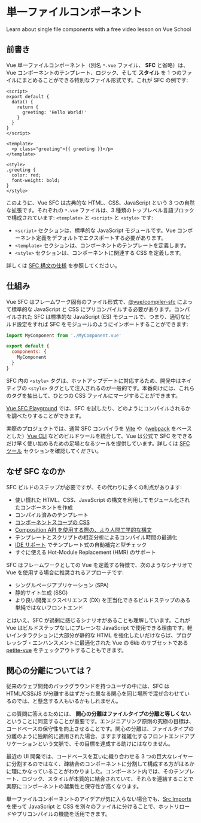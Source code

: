 # 単一ファイルコンポーネント

<VideoLesson href="https://vueschool.io/lessons/vue-3-introduction-to-single-file-components?friend=vuejs" title="Free Vue.js Single File Components Lesson">Learn about single file components with a free video lesson on Vue School</VideoLesson>

## 前書き

Vue 単一ファイルコンポーネント（別名 `*.vue` ファイル、 **SFC** と省略）は、Vue コンポーネントのテンプレート、ロジック、そして **スタイル** を 1 つのファイルにまとめることができる特別なファイル形式です。これが SFC の例です:

```vue
<script>
export default {
  data() {
    return {
      greeting: 'Hello World!'
    }
  }
}
</script>

<template>
  <p class="greeting">{{ greeting }}</p>
</template>

<style>
.greeting {
  color: red;
  font-weight: bold;
}
</style>
```

このように、Vue SFC は古典的な HTML、CSS、JavaScript という 3 つの自然な拡張です。それぞれの `*.vue` ファイルは、3 種類のトップレベル言語ブロックで構成されています: `<template>` と `<script>` と `<style>` です:

- `<script>` セクションは、標準的な JavaScript モジュールです。Vue コンポーネント定義をデフォルトでエクスポートする必要があります。
- `<template>` セクションは、コンポーネントのテンプレートを定義します。
- `<style>` セクションは、コンポーネントに関連する CSS を定義します。

詳しくは [SFC 構文の仕様](/api/sfc-spec) を参照してください。

## 仕組み

Vue SFC はフレームワーク固有のファイル形式で、[@vue/compiler-sfc](https://github.com/vuejs/vue-next/tree/master/packages/compiler-sfc) によって標準的な JavaScript と CSS にプリコンパイルする必要があります。コンパイルされた SFC は標準的な JavaScript (ES) モジュールで、つまり、適切なビルド設定をすれば SFC をモジュールのようにインポートすることができます:

```js
import MyComponent from './MyComponent.vue'

export default {
  components: {
    MyComponent
  }
}
```

SFC 内の `<style>` タグは、ホットアップデートに対応するため、開発中はネイティブの `<style>` タグとして注入されるのが一般的です。本番向けには、これらのタグを抽出して、ひとつの CSS ファイルにマージすることができます。

[Vue SFC Playground](https://sfc.vuejs.org/) では、SFC を試したり、どのようにコンパイルされるかを調べたりすることができます。

実際のプロジェクトでは、通常 SFC コンパイラを [Vite](https://vitejs.dev/) や（[webpack](https://webpack.js.org/) をベースとした）[Vue CLI](http://cli.vuejs.org/) などのビルドツールを統合して、Vue は公式で SFC をできるだけ早く使い始めるための足場となるツールを提供しています。詳しくは [SFC ツール](/api/sfc-tooling) セクションを確認してください。

## なぜ SFC なのか

SFC ビルドのステップが必要ですが、その代わりに多くの利点があります:

- 使い慣れた HTML、CSS、JavaScript の構文を利用してモジュール化されたコンポーネントを作成
- コンパイル済みのテンプレート
- [コンポーネントスコープの CSS](/api/sfc-style)
- [Composition API を使用する際の、より人間工学的な構文](/api/sfc-script-setup)
- テンプレートとスクリプトの相互分析によるコンパイル時間の最適化
- [IDE サポート](/api/sfc-tooling.html#ide-support) でテンプレート式の自動補完と型チェック
- すぐに使える Hot-Module Replacement (HMR) のサポート

SFC はフレームワークとしての Vue を定義する特徴で、次のようなシナリオで Vue を使用する場合に推奨されるアプローチです:

- シングルページアプリケーション (SPA)
- 静的サイト生成 (SSG)
- より良い開発エクスペリエンス (DX) を正当化できるビルドステップのある単純ではないフロントエンド

とはいえ、SFC が過剰に感じるシナリオがあることも理解しています。これが Vue はビルドステップなしにプレーンな JavaScript で使用できる理由です。軽いインタラクションに大部分が静的な HTML を強化したいだけならば、プログレッシブ・エンハンスメントに最適化された Vue の 6kb のサブセットである [petite-vue](https://github.com/vuejs/petite-vue) をチェックアウトすることもできます。

## 関心の分離については？

従来のウェブ開発のバックグラウンドを持つユーザの中には、SFC は HTML/CSS/JS が分離するはずだった異なる関心を同じ場所で混ぜ合わせているのでは、と懸念する人もいるかもしれません。

この質問に答えるためには、 **関心の分離はファイルタイプの分離と等しくない** ということに同意することが重要です。エンジニアリング原則の究極の目標は、コードベースの保守性を向上させることです。関心の分離は、ファイルタイプの分離のように独断的に適用された場合、ますます複雑化するフロントエンドアプリケーションという文脈で、その目標を達成する助けにはなりません。

最近の UI 開発では、コードベースを互いに織り合わせる 3 つの巨大なレイヤーに分割するのではなく、疎結合のコンポーネントに分割して構成する方がはるかに理にかなっていることがわかりました。コンポーネント内では、そのテンプレート、ロジック、スタイルが本質的に結合されていて、それらを連結することで実際にコンポーネントの凝集性と保守性が高くなります。

単一ファイルコンポーネントのアイデアが気に入らない場合でも、[Src Imports](/api/sfc-spec.html#src-imports) を使って JavaScript と CSS を別々のファイルに分けることで、ホットリロードやプリコンパイルの機能を活用できます。
